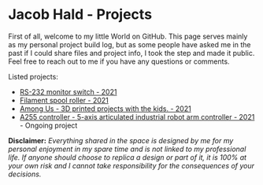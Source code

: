 # Jacob Hald - Projects
First of all, welcome to my little World on GitHub. This page serves mainly as my personal project build log, but as some people have asked me in the past if I could share files and project info, I took the step and made it public. Feel free to reach out to me if you have any questions or comments.    
        
  Listed projects:
  
  * [RS-232 monitor switch - 2021](https://haldinc.github.io/RS-232-monitor/)
  * [Filament spool roller - 2021](Filament%20roller%202021/Filament_roller)
  * [Among Us - 3D printed projects with the kids. - 2021](https://haldinc.github.io/AmongUs_2021/AmongUs2021)
  * [A255 controller - 5-axis articulated industrial robot arm controller - 2021](https://haldinc.github.io/CRS-A255-controller/)   -  Ongoing project

  

**Disclaimer:** *Everything shared in the space is designed by me for my personal enjoyment in my spare time and is not linked to my professional life. If anyone should choose to replica a design or part of it, it is 100% at your own risk and I cannot take responsibility for the consequences of your decisions.*  
  
